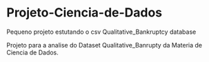 # Projeto-Ciencia-de-Dados
Pequeno projeto estutando o csv Qualitative_Bankruptcy database

Projeto para a analise do Dataset Qualitative_Banrupty da Materia de Ciencia de Dados.
